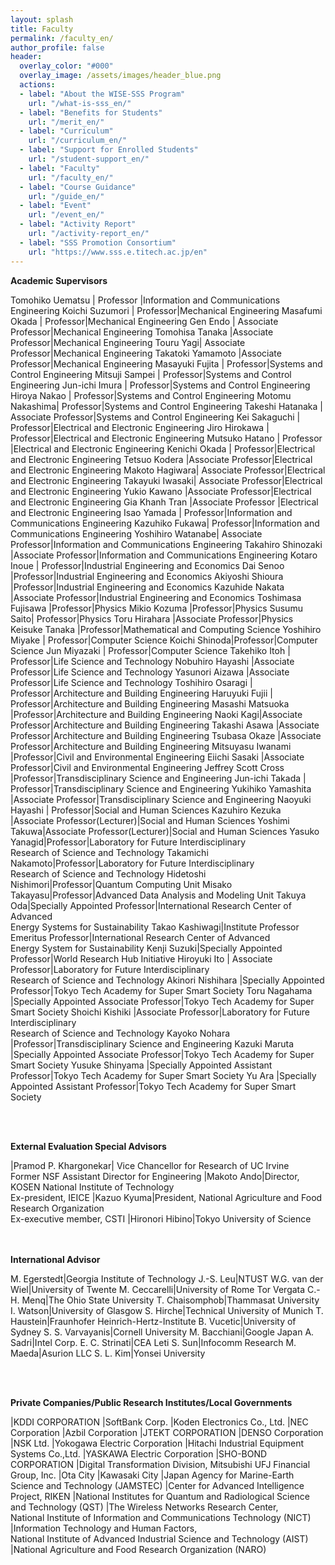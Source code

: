 ```yaml
---
layout: splash
title: Faculty
permalink: /faculty_en/
author_profile: false
header:
  overlay_color: "#000"
  overlay_image: /assets/images/header_blue.png
  actions:
  - label: "About the WISE-SSS Program"
    url: "/what-is-sss_en/"
  - label: "Benefits for Students"
    url: "/merit_en/"
  - label: "Curriculum"
    url: "/curriculum_en/"
  - label: "Support for Enrolled Students"
    url: "/student-support_en/"
  - label: "Faculty"
    url: "/faculty_en/"
  - label: "Course Guidance"
    url: "/guide_en/"
  - label: "Event"
    url: "/event_en/"
  - label: "Activity Report"
    url: "/activity-report_en/"
  - label: "SSS Promotion Consortium"
    url: "https://www.sss.e.titech.ac.jp/en"
---
```


**Academic Supervisors**

Tomohiko Uematsu | Professor |Information and Communications Engineering
Koichi Suzumori | Professor|Mechanical Engineering
Masafumi Okada | Professor|Mechanical Engineering
Gen Endo | Associate Professor|Mechanical Engineering
Tomohisa Tanaka |Associate Professor|Mechanical Engineering
Touru Yagi| Associate Professor|Mechanical Engineering
Takatoki Yamamoto |Associate Professor|Mechanical Engineering
Masayuki Fujita | Professor|Systems and Control Engineering
Mitsuji Sampei | Professor|Systems and Control Engineering
Jun-ichi Imura | Professor|Systems and Control Engineering
Hiroya Nakao | Professor|Systems and Control Engineering
Motomu Nakashima| Professor|Systems and Control Engineering
Takeshi Hatanaka | Associate Professor|Systems and Control Engineering
Kei Sakaguchi | Professor|Electrical and Electronic Engineering
Jiro Hirokawa | Professor|Electrical and Electronic Engineering
Mutsuko Hatano | Professor |Electrical and Electronic Engineering
Kenichi Okada | Professor|Electrical and Electronic Engineering
Tetsuo Kodera |Associate Professor|Electrical and Electronic Engineering
Makoto Hagiwara| Associate Professor|Electrical and Electronic Engineering
Takayuki Iwasaki| Associate Professor|Electrical and Electronic Engineering
Yukio Kawano |Associate Professor|Electrical and Electronic Engineering
Gia Khanh Tran |Associate Professor |Electrical and Electronic Engineering
Isao Yamada | Professor|Information and Communications Engineering
Kazuhiko Fukawa| Professor|Information and Communications Engineering
Yoshihiro Watanabe| Associate Professor|Information and Communications Engineering
Takahiro Shinozaki |Associate Professor|Information and Communications Engineering
Kotaro Inoue | Professor|Industrial Engineering and Economics
Dai Senoo |Professor|Industrial Engineering and Economics
Akiyoshi Shioura |Professor|Industrial Engineering and Economics
Kazuhide Nakata |Associate Professor|Industrial Engineering and Economics
Toshimasa Fujisawa |Professor|Physics
Mikio Kozuma |Professor|Physics
Susumu Saito| Professor|Physics
Toru Hirahara |Associate Professor|Physics
Keisuke Tanaka |Professor|Mathematical and Computing Science
Yoshihiro Miyake | Professor|Computer Science
Koichi Shinoda|Professor|Computer Science
Jun Miyazaki | Professor|Computer Science
Takehiko Itoh | Professor|Life Science and Technology
Nobuhiro Hayashi |Associate Professor|Life Science and Technology
Yasunori Aizawa |Associate Professor|Life Science and Technology
Toshihiro Osaragi | Professor|Architecture and Building Engineering
Haruyuki Fujii | Professor|Architecture and Building Engineering
Masashi Matsuoka |Professor|Architecture and Building Engineering
Naoki Kagi|Associate Professor|Architecture and Building Engineering
Takashi Asawa |Associate Professor|Architecture and Building Engineering
Tsubasa Okaze |Associate Professor|Architecture and Building Engineering
Mitsuyasu Iwanami |Professor|Civil and Environmental Engineering
Eiichi Sasaki |Associate Professor|Civil and Environmental Engineering
Jeffrey Scott Cross |Professor|Transdisciplinary Science and Engineering
Jun-ichi Takada | Professor|Transdisciplinary Science and Engineering
Yukihiko Yamashita |Associate Professor|Transdisciplinary Science and Engineering
Naoyuki Hayashi | Professor|Social and Human Sciences
Kazuhiro Kezuka |Associate Professor(Lecturer)|Social and Human Sciences
Yoshimi Takuwa|Associate Professor(Lecturer)|Social and Human Sciences
Yasuko Yanagid|Professor|Laboratory for Future Interdisciplinary <br>Research of Science and Technology
Takamichi Nakamoto|Professor|Laboratory for Future Interdisciplinary <br>Research of Science and Technology
Hidetoshi Nishimori|Professor|Quantum Computing Unit
Misako Takayasu|Professor|Advanced Data Analysis and Modeling Unit
Takuya Oda|Specially Appointed Professor|International Research Center of Advanced<br> Energy Systems for Sustainability
Takao Kashiwagi|Institute Professor<br>Emeritus Professor|International Research Center of Advanced <br>Energy System for Sustainability
Kenji Suzuki|Specially Appointed Professor|World Research Hub Initiative
Hiroyuki Ito | Associate Professor|Laboratory for Future Interdisciplinary <br>Research of Science and Technology
Akinori Nishihara |Specially Appointed Professor|Tokyo Tech Academy for Super Smart Society
Toru Nagahama |Specially Appointed Associate Professor|Tokyo Tech Academy for Super Smart Society
Shoichi Kishiki |Associate Professor|Laboratory for Future Interdisciplinary <br>Research of Science and Technology
Kayoko Nohara |Professor|Transdisciplinary Science and Engineering
Kazuki Maruta |Specially Appointed Associate Professor|Tokyo Tech Academy for Super Smart Society
Yusuke Shinyama |Specially Appointed Assistant Professor|Tokyo Tech Academy for Super Smart Society
Yu Ara |Specially Appointed Assistant Professor|Tokyo Tech Academy for Super Smart Society


<br><br>

**External Evaluation Special Advisors**

|Pramod P. Khargonekar| Vice Chancellor for Research of UC Irvine <br>Former NSF Assistant Director for Engineering
|Makoto Ando|Director, KOSEN National Institute of Technology<br>Ex-president, IEICE
|Kazuo Kyuma|President, National Agriculture and Food Research Organization<br>Ex-executive member, CSTI
|Hironori Hibino|Tokyo University of Science

<br><br>
**International Advisor**

M. Egerstedt|Georgia Institute of Technology
J.-S. Leu|NTUST
W.G. van der Wiel|University of Twente
M. Ceccarelli|University of Rome Tor Vergata
C.-H. Menq|The Ohio State University
T. Chaisomphob|Thammasat University
I. Watson|University of Glasgow
S. Hirche|Technical University of Munich
T. Haustein|Fraunhofer Heinrich-Hertz-Institute
B. Vucetic|University of Sydney
S. S. Varvayanis|Cornell University
M. Bacchiani|Google Japan
A. Sadri|Intel Corp.
E. C. Strinati|CEA Leti
S. Sun|Infocomm Research
M. Maeda|Asurion LLC
S. L. Kim|Yonsei University

<br><br>

**Private Companies/Public Research Institutes/Local Governments**

|KDDI CORPORATION
|SoftBank Corp.
|Koden Electronics Co., Ltd.
|NEC Corporation
|Azbil Corporation
|JTEKT CORPORATION
|DENSO Corporation
|NSK Ltd.
|Yokogawa Electric Corporation
|Hitachi Industrial Equipment Systems Co.,Ltd.
|YASKAWA Electric Corporation
|SHO-BOND CORPORATION
|Digital Transformation Division, Mitsubishi UFJ Financial Group, Inc.
|Ota City
|Kawasaki City
|Japan Agency for Marine-Earth Science and Technology (JAMSTEC)
|Center for Advanced Intelligence Project, RIKEN
|National Institutes for Quantum and Radiological Science and Technology (QST)
|The Wireless Networks Research Center,<br>National Institute of Information and Communications Technology (NICT)
|Information Technology and Human Factors,<br>National Institute of Advanced Industrial Science and Technology (AIST)
|National Agriculture and Food Research Organization (NARO)
